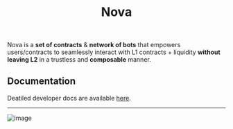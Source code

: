 <h1 align="center"> Nova </h1>

<br/>

Nova is a **set of contracts** & **network of bots** that empowers users/contracts to seamlessly interact with L1 contracts + liquidity **without leaving L2** in a trustless and **composable** manner.

## Documentation
Deatiled developer docs are available [here](https://docs.rari.capital/nova).

---

![image](https://user-images.githubusercontent.com/26209401/116805216-c5e9ef80-aad9-11eb-81c8-06dcb2468c9c.png)
